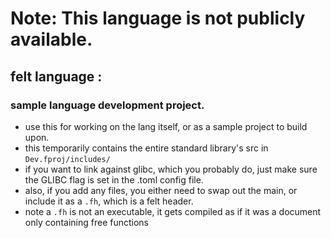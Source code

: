 # Note: This language is not publicly available.


## felt language :
### sample language development project.

- use this for working on the lang itself, or as a sample project to build upon.
- this temporarily contains the entire standard library's src in `Dev.fproj/includes/`
- if you want to link against glibc, which you probably do, just make sure the GLIBC flag is set in the .toml config file.
- also, if you add any files, you either need to swap out the main, or include it as a `.fh`, which is a felt header. 
- note a `.fh` is not an executable, it gets compiled as if it was a document only containing free functions
